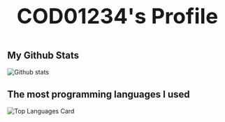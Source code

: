 <font size=7><p align="center">COD01234's Profile</p></font>
---
## My Github Stats
![Github stats](https://github-readme-stats.vercel.app/api?username=cod01234&theme=highcontrast&show_icons=true&count_private=true)
## The most programming languages I used
![Top Languages Card](https://github-readme-stats.vercel.app/api/top-langs/?username=cod01234)
